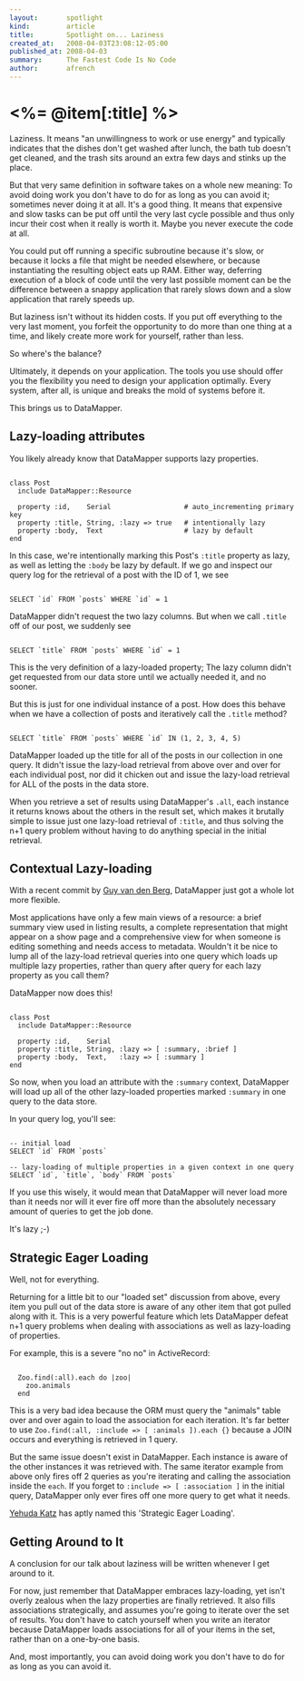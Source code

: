 ```yaml
---
layout:       spotlight
kind:         article
title:        Spotlight on... Laziness
created_at:   2008-04-03T23:08:12-05:00
published_at: 2008-04-03
summary:      The Fastest Code Is No Code
author:       afrench
---
```


<%= @item[:title] %>
================

Laziness. It means "an unwillingness to work or use energy" and typically
indicates that the dishes don't get washed after lunch, the bath tub doesn't get
cleaned, and the trash sits around an extra few days and stinks up the place.

But that very same definition in software takes on a whole new meaning: To avoid
doing work you don't have to do for as long as you can avoid it; sometimes never
doing it at all. It's a good thing. It means that expensive and slow tasks can
be put off until the very last cycle possible and thus only incur their cost
when it really is worth it. Maybe you never execute the code at all.

You could put off running a specific subroutine because it's slow, or because it
locks a file that might be needed elsewhere, or because instantiating the
resulting object eats up RAM. Either way, deferring execution of a block of code
until the very last possible moment can be the difference between a snappy
application that rarely slows down and a slow application that rarely speeds up.

But laziness isn't without its hidden costs. If you put off everything to the
very last moment, you forfeit the opportunity to do more than one thing at a
time, and likely create more work for yourself, rather than less.

So where's the balance?

Ultimately, it depends on your application. The tools you use should offer you
the flexibility you need to design your application optimally. Every system,
after all, is unique and breaks the mold of systems before it.

This brings us to DataMapper.

Lazy-loading attributes
-----------------------

You likely already know that DataMapper supports lazy properties.

<pre><code class="language-ruby">
class Post
  include DataMapper::Resource

  property :id,    Serial                  # auto_incrementing primary key
  property :title, String, :lazy => true   # intentionally lazy
  property :body,  Text                    # lazy by default
end
</code></pre>

In this case, we're intentionally marking this Post's `:title` property as lazy,
as well as letting the `:body` be lazy by default. If we go and inspect our
query log for the retrieval of a post with the ID of 1, we see

<pre><code class="language-sql">
SELECT `id` FROM `posts` WHERE `id` = 1
</code></pre>

DataMapper didn't request the two lazy columns. But when we call `.title` off of
our post, we suddenly see

<pre><code class="language-sql">
SELECT `title` FROM `posts` WHERE `id` = 1
</code></pre>

This is the very definition of a lazy-loaded property; The lazy column didn't
get requested from our data store until we actually needed it, and no sooner.

But this is just for one individual instance of a post. How does this behave
when we have a collection of posts and iteratively call the `.title` method?

<pre><code class="language-sql">
SELECT `title` FROM `posts` WHERE `id` IN (1, 2, 3, 4, 5)
</code></pre>

DataMapper loaded up the title for all of the posts in our collection in one
query. It didn't issue the lazy-load retrieval from above over and over for each
individual post, nor did it chicken out and issue the lazy-load retrieval for
ALL of the posts in the data store.

When you retrieve a set of results using DataMapper's `.all`, each instance it
returns knows about the others in the result set, which makes it brutally simple
to issue just one lazy-load retrieval of `:title`, and thus solving the n+1
query problem without having to do anything special in the initial retrieval.

Contextual Lazy-loading
-----------------------

With a recent commit by [Guy van den Berg](http://web.archive.org/web/20080706235220/http://www.guyvdb.info/ruby/lazy-loading-properties-in-datamapper/),
DataMapper just got a whole lot more flexible.

Most applications have only a few main views of a resource: a brief summary view
used in listing results, a complete representation that might appear on a show
page and a comprehensive view for when someone is editing something and needs
access to metadata. Wouldn't it be nice to lump all of the lazy-load retrieval
queries into one query which loads up multiple lazy properties, rather than
query after query for each lazy property as you call them?

DataMapper now does this!

<pre><code class="language-ruby">
class Post
  include DataMapper::Resource

  property :id,    Serial
  property :title, String, :lazy => [ :summary, :brief ]
  property :body,  Text,   :lazy => [ :summary ]
end
</code></pre>

So now, when you load an attribute with the `:summary` context, DataMapper will
load up all of the other lazy-loaded properties marked `:summary` in one query
to the data store.

In your query log, you'll see:

<pre><code class="language-sql">
-- initial load
SELECT `id` FROM `posts`

-- lazy-loading of multiple properties in a given context in one query
SELECT `id`, `title`, `body` FROM `posts`
</code></pre>

If you use this wisely, it would mean that DataMapper will never load more than
it needs nor will it ever fire off more than the absolutely necessary amount of
queries to get the job done.

It's lazy ;-)

Strategic Eager Loading
-----------------------

Well, not for everything.

Returning for a little bit to our "loaded set" discussion from above, every item
you pull out of the data store is aware of any other item that got pulled along
with it. This is a very powerful feature which lets DataMapper defeat n+1 query
problems when dealing with associations as well as lazy-loading of properties.

For example, this is a severe "no no" in ActiveRecord:

<pre><code class="language-ruby">
  Zoo.find(:all).each do |zoo|
    zoo.animals
  end
</code></pre>

This is a very bad idea because the ORM must query the "animals" table over and
over again to load the association for each iteration. It's far better to use
`Zoo.find(:all, :include => [ :animals ]).each {}` because a JOIN occurs and
everything is retrieved in 1 query.

But the same issue doesn't exist in DataMapper. Each instance is aware of the
other instances it was retrieved with. The same iterator example from above only
fires off 2 queries as you're iterating and calling the association inside the
`each`. If you forget to `:include => [ :association ]` in the initial query,
DataMapper only ever fires off one more query to get what it needs.

[Yehuda Katz](http://yehudakatz.com/) has aptly named this 'Strategic Eager Loading'.

Getting Around to It
--------------------

A conclusion for our talk about laziness will be written whenever I get around
to it.

For now, just remember that DataMapper embraces lazy-loading, yet isn't overly
zealous when the lazy properties are finally retrieved. It also fills
associations strategically, and assumes you're going to iterate over the set of
results. You don't have to catch yourself when you write an iterator because
DataMapper loads associations for all of your items in the set, rather than on a
one-by-one basis.

And, most importantly, you can avoid doing work you don't have to do for as long
as you can avoid it.
